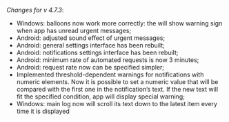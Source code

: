 _Changes for v 4.7.3_:
- Windows: balloons now work more correctly: the will show warning sign when app has unread urgent messages;
- Android: adjusted sound effect of urgent messages;
- Android: general settings interface has been rebuilt;
- Android: notifications settings interface has been rebuilt;
- Android: minimum rate of automated requests is now 3 minutes;
- Android: request rate now can be specified simpler;
- Implemented threshold-dependent warnings for notifications with numeric elements. Now it is possible to set a numeric value that will be compared with the first one in the notification’s text. If the new text will fit the specified condition, app will display special warning;
- Windows: main log now will scroll its text down to the latest item every time it is displayed
